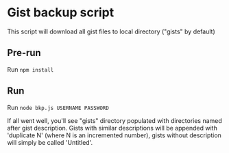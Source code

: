 # Gist backup script

This script will download all gist files to local directory ("gists" by default)

Pre-run
---

Run `npm install`

Run
---

Run `node bkp.js USERNAME PASSWORD`

If all went well, you'll see "gists" directory populated with directories named after gist description.
Gists with similar descriptions will be appended with 'duplicate N' (where N is an incremented number), gists without description will simply be called 'Untitled'.
